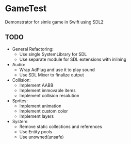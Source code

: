 # GameTest

Demonstrator for simle game in Swift using SDL2

## TODO
- General Refactoring:
  - Use single SystemLibrary for SDL
  - Use separate module for SDL extensions with inlining
- Audio:
  - Wrap AdPlug and use it to play sound
  - Use SDL Mixer to finalize output
- Collision:
  - Implement AABB
  - Implement immovable items
  - Implement collision resolution
- Sprites:
  - Implement animation
  - Implement custom color
  - Implement layers
- System:
  - Remove static collections and references
  - Use Entity pools
  - Use unowned(unsafe)